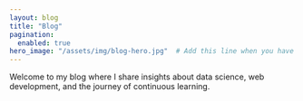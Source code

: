 ```yaml
---
layout: blog
title: "Blog"
pagination:
  enabled: true
hero_image: "/assets/img/blog-hero.jpg"  # Add this line when you have a hero image
---
```

Welcome to my blog where I share insights about data science, web development, and the journey of continuous learning.


